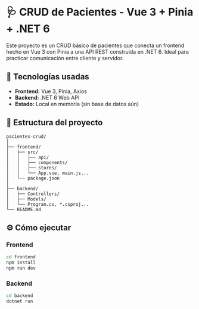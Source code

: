 # 🩺 CRUD de Pacientes - Vue 3 + Pinia + .NET 6

Este proyecto es un CRUD básico de pacientes que conecta un frontend hecho en Vue 3 con Pinia a una API REST construida en .NET 6. Ideal para practicar comunicación entre cliente y servidor.

## 🚀 Tecnologías usadas

- **Frontend:** Vue 3, Pinia, Axios
- **Backend:** .NET 6 Web API
- **Estado:** Local en memoria (sin base de datos aún)

## 📂 Estructura del proyecto

```plaintext
pacientes-crud/
│
├── frontend/
│   ├── src/
│   │   ├── api/
│   │   ├── components/
│   │   ├── stores/
│   │   └── App.vue, main.js...
│   └── package.json
│
├── backend/
│   ├── Controllers/
│   ├── Models/
│   └── Program.cs, *.csproj...
└── README.md
```

## ⚙️ Cómo ejecutar

### Frontend

```bash
cd frontend
npm install
npm run dev
```

### Backend

```bash
cd backend
dotnet run
```
